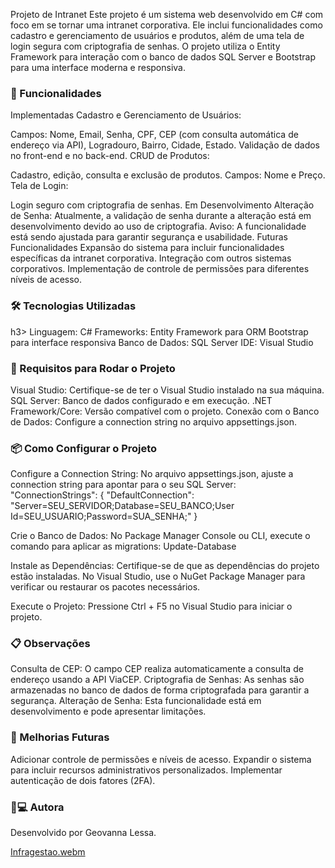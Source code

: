 Projeto de Intranet
Este projeto é um sistema web desenvolvido em C# com foco em se tornar uma intranet corporativa. Ele inclui funcionalidades como cadastro e gerenciamento de usuários e produtos, além de uma tela de login segura com criptografia de senhas. O projeto utiliza o Entity Framework para interação com o banco de dados SQL Server e Bootstrap para uma interface moderna e responsiva.

<h3>🚀 Funcionalidades</h3>
Implementadas
Cadastro e Gerenciamento de Usuários:

Campos: Nome, Email, Senha, CPF, CEP (com consulta automática de endereço via API), Logradouro, Bairro, Cidade, Estado.
Validação de dados no front-end e no back-end.
CRUD de Produtos:

Cadastro, edição, consulta e exclusão de produtos.
Campos: Nome e Preço.
Tela de Login:

Login seguro com criptografia de senhas.
Em Desenvolvimento
Alteração de Senha:
Atualmente, a validação de senha durante a alteração está em desenvolvimento devido ao uso de criptografia.
Aviso: A funcionalidade está sendo ajustada para garantir segurança e usabilidade.
Futuras Funcionalidades
Expansão do sistema para incluir funcionalidades específicas da intranet corporativa.
Integração com outros sistemas corporativos.
Implementação de controle de permissões para diferentes níveis de acesso.

<h3>🛠️ Tecnologias Utilizadas</h3>h3>
Linguagem: C#
Frameworks:
Entity Framework para ORM
Bootstrap para interface responsiva
Banco de Dados: SQL Server
IDE: Visual Studio

<h3>🎯 Requisitos para Rodar o Projeto</h3>
Visual Studio: Certifique-se de ter o Visual Studio instalado na sua máquina.
SQL Server: Banco de dados configurado e em execução.
.NET Framework/Core: Versão compatível com o projeto.
Conexão com o Banco de Dados: Configure a connection string no arquivo appsettings.json.

<h3>📦 Como Configurar o Projeto</h3>
Configure a Connection String:
No arquivo appsettings.json, ajuste a connection string para apontar para o seu SQL Server:
"ConnectionStrings": {
  "DefaultConnection": "Server=SEU_SERVIDOR;Database=SEU_BANCO;User Id=SEU_USUARIO;Password=SUA_SENHA;"
}

Crie o Banco de Dados:
No Package Manager Console ou CLI, execute o comando para aplicar as migrations:
Update-Database

Instale as Dependências:
Certifique-se de que as dependências do projeto estão instaladas. No Visual Studio, use o NuGet Package Manager para verificar ou restaurar os pacotes necessários.

Execute o Projeto:
Pressione Ctrl + F5 no Visual Studio para iniciar o projeto.

<h3>📋 Observações</h3>
Consulta de CEP: O campo CEP realiza automaticamente a consulta de endereço usando a API ViaCEP.
Criptografia de Senhas: As senhas são armazenadas no banco de dados de forma criptografada para garantir a segurança.
Alteração de Senha: Esta funcionalidade está em desenvolvimento e pode apresentar limitações.

<h3>🌟 Melhorias Futuras</h3>
Adicionar controle de permissões e níveis de acesso.
Expandir o sistema para incluir recursos administrativos personalizados.
Implementar autenticação de dois fatores (2FA).

<h3>👧💻 Autora</h3>
Desenvolvido por Geovanna Lessa.

[Infragestao.webm](https://github.com/user-attachments/assets/a9a143d8-461d-44c6-95d8-82ab1d047a6d)
